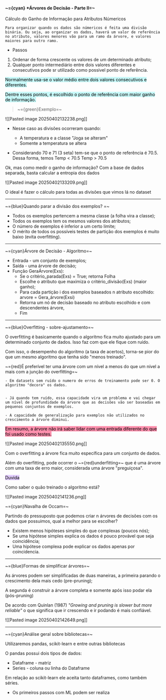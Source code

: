 #### ~={cyan}                                         *Árvores de Decisão - Parte II=~

Cálculo do Ganho de Informação para Atributos Númericos

	Para organizar quando os dados são númericos é feita uma divisão binária. Ou seja, ao organizar os dados, haverá um valor de referência no atributo, valores menores vão para um ramo da árvore, e valores maiores para outro ramo.

-  Passos 

1. Ordenar de forma crescente os valores de um determinado atributo;
2. Qualquer ponto intermediário entre dois valores diferentes e consecutivos pode sr utilizado como possivel ponto de referência.

<mark style="background: #ABF7F7A6;">Normalmente usa-se o valor médio entre dois valores consecutivos e diferentes.</mark>

<mark style="background: #ABF7F7A6;">Dentre esses pontos, é escolhido o ponto de referência com maior ganho de informação.</mark>

> ~={green}Exemplo=~

![[Pasted image 20250402132238.png]]

- Nesse caso as divisões ocorreram quando:
	-  A temperatura e a classe "Joga se alteram"
	-  Somente a temperatura se altera
	
-  Considerando 70 e 71 (3 seta) tem-se que o ponto de referência é 70.5. Dessa forma, temos
	Temp < 70.5
	Temp > 70.5

Ok, mas como medir o ganho de informação?
	Com a base de dados separada, basta calcular a entropia dos dados

![[Pasted image 20250402133209.png]]

O ideal é fazer o cálculo para todas as divisões que vimos lá no dataset

---

~={blue}Quando parar a divisão dos exemplos?
=~
-  Todos os exemplos pertencem a mesma classe (a folha vira a classe);
-  Todos os exemplos tem os mesmos valores dos atributos;
-  O número de exemplos é inferior a um certo limite;
-  O mérito de todos os possíveis testes de partição dos exemplos é muito baixo (evita overfitting).

---

~={cyan}Árvore de Decisão - Algoritmo=~

-  Entrada - um conjunto de exemplos;
-  Saída - uma árvore de decisão;
-  Função GeraÁrvore(Exs):
	-  Se o critério_parada(Exs) = True; retorna Folha
	-  Escolhe o atributo que maximiza o critério_divisão(Exs) (maior ganho);
	-  Para cada partição i dos exemplos baseados n atributo escolhido: arvore = Gera_árvore(Exsi)
	-  Retorna um nó de decisão baseado no atributo escolhido e com descendentes árvore,
	-  Fim

---

~={blue}Overfitting - sobre-ajustamento=~

O overfitting é basicamente quando o algoritmo fica muito ajustado para um determinado conjunto de dados. Isso faz com que ele fique com ruído.

Com isso, o desempenho do algoritmo (a taxa de acertos), torna-se pior do que um mesmo algoritmo que tenha sido "menos treinado".

~={red}É preferível ter uma árvore com um nível a menos do que um nível a mais com a junção do overfitting=~

	- Em datasets sem ruído o numero de erros de treinamento pode ser 0. O algoritmo "decora" os dados.


	- Já quando tem ruído, essa capacidade vira um problema e vai chegar um nível de profundidade da árvore que as decisões vão ser baseadas em pequenos conjuntos de exemplos.

	- A capacidade de generalização para exemplos não utilizados no crescimento a árvore diminui.

<mark style="background: #FF5582A6;">Em resumo, a árvore não irá saber lidar com uma entrada diferente do que foi usado como testes.</mark>

![[Pasted image 20250402135550.png]]

Com o overfitting a árvore fica muito específica para um conjunto de dados.

Além do overfitting, pode ocorrer o ~={red}underfitting=~ que é uma árvore com uma taxa de erro maior, considerada uma árvore "preguiçosa".

<mark style="background: #D2B3FFA6;">Duvida
</mark>

Como saber o quão treinado o algoritmo está?

![[Pasted image 20250402141236.png]]

~={cyan}Navalha de Occam=~

Partindo do pressuposto que podemos criar n árvores de decisões com os dados que possuimos, qual a melhor para se escolher? 

-  Existem menos hipóteses simples do que complexas (poucos nós);
-  Se uma hipótese simples explica os dados é pouco provável que seja coincidência;
-  Uma hipótese complexa pode explicar os dados apenas por coincidencia.

---

~={blue}Formas de simplificar árvores=~

As árvores podem ser simplificadas de duas maneiras, a primeira parando o crescimento dela mais cedo (pre-pruning);

A segunda é construir a árvore completa e somente após isso podar ela (pós-pruning)

De acordo com Quinlan (1987) *"Growing and pruning is slower but more reliable"* o que significa que ir crescendo e ir podando é mais confiável. 

![[Pasted image 20250402142649.png]]

---

~={cyan}Análise geral sobre bibliotecas=~

Utilizaremos pandas, scikit-learn e entre outras bibliotecas

O pandas possui dois tipos de dados:

-  Dataframe - matriz
-  Series - coluna ou linha do Dataframe

Em relação ao scikit-learn ele aceita tanto dataframes, como também séries.

-  Os primeiros passos com ML podem ser realiza




























































































































































































